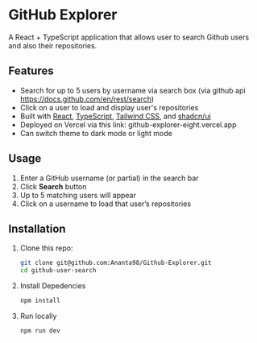 # GitHub Explorer

A React + TypeScript application that allows user to search Github users and also their repositories.

## Features

- Search for up to 5 users by username via search box (via github api https://docs.github.com/en/rest/search)
- Click on a user to load and display user's repositories
- Built with [React](https://reactjs.org/), [TypeScript](https://www.typescriptlang.org/), [Tailwind CSS](https://tailwindcss.com/), and [shadcn/ui](https://ui.shadcn.com/docs)
- Deployed on Vercel via this link: github-explorer-eight.vercel.app
- Can switch theme to dark mode or light mode

## Usage

1. Enter a GitHub username (or partial) in the search bar
2. Click **Search** button
3. Up to 5 matching users will appear
4. Click on a username to load that user’s repositories

## Installation

1. Clone this repo:
   ```bash
   git clone git@github.com:Ananta98/Github-Explorer.git
   cd github-user-search
   ```
2. Install Depedencies
   ```bash 
   npm install
   ```
3. Run locally
   ```bash 
   npm run dev
   ```

